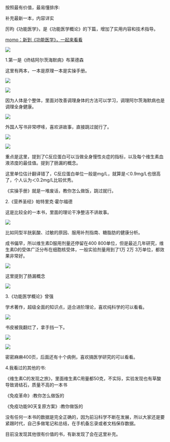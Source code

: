 按照最有价值，最易懂排序:

补充最新一本，内容详实

厉昀《功能医学》，是《功能医学概论》的下篇，增加了实用内容和技术指导。

[momo：新到《功能医学》，一起来看看](https://zhuanlan.zhihu.com/p/721658668?utm_psn=1821626596500594688)




![](https://picx.zhimg.com/v2-4ef0d647fffa33d0662d2fb57af105b8_720w.jpg?source=d16d100b)

1.第一是《终结阿尔茨海默病》布莱德森

  这里有两本，一本是原理一本是实操手册。

![](https://picx.zhimg.com/v2-73c5ec6798173ba44ab8d45927b93ffc_720w.jpg?source=d16d100b)




![](https://pica.zhimg.com/v2-c054207e6c2765c57746bb4f982bda1a_720w.jpg?source=d16d100b)

因为人体是个整体，里面对改善调理身体的方法可以学习，调理阿尔茨海默病也是调理全身健康。

![](https://pic1.zhimg.com/v2-5a56b961e02696e121db8c29a7360db1_720w.jpg?source=d16d100b)

外国人写书非常啰嗦，喜欢讲故事，直接跳过就行了。

![](https://picx.zhimg.com/v2-c77c641337065103e82ee041bb21e7d9_720w.jpg?source=d16d100b)




![](https://picx.zhimg.com/v2-82d5b34ebd20016e265499483ef06fb1_720w.jpg?source=d16d100b)

重点是这里，提到了C反应蛋白可以当做全身慢性炎症的指标，以及每个维生素血液浓度的最佳值。提到了肠漏的概念。

这里单位估计翻译错了，C反应蛋白单位一般是mg/L，就算是＜0.9mg/L也很高了，个人认为＜0.2mg/L比较优秀。

《实操手册》就是一堆废话，教你怎么做饭，跳过就行。

2.《营养圣经》帕特里克·霍尔福德

这是比较全的一本书，里面的理论干净整洁不讲故事。

![](https://pic1.zhimg.com/v2-b779e8bff7b45e645ce2edff2bd0ebf9_720w.jpg?source=d16d100b)

比如同型半胱氨酸、过敏的原因、服用补剂指南、糖脂肪的健康分析。

成书偏早，所以维生素D服用剂量还停留在400 800单位，但是最近几年研究，维生素D的受体广泛分布在细胞核受体，一般实验剂量用到了1万 2万 3万单位，都效果非常好。

![](https://picx.zhimg.com/v2-8cdcf5b92396fd6e86bcb8389e066e99_720w.jpg?source=d16d100b)

这里提到了肠漏概念

![](https://picx.zhimg.com/v2-a0f890fb2d0ff70b94e6e6677c4f83c7_720w.jpg?source=d16d100b)

3.《功能医学概论》曾强

学术著作，超级全面的知识点，适合进阶理论，喜欢纯科学的可以看看。

![](https://picx.zhimg.com/v2-6ebb1a603ec08b56cf5b166b0e7ffd59_720w.jpg?source=d16d100b)

书皮被我翻烂了，拿手挡一下。

![](https://pic1.zhimg.com/v2-d4e7a658400a2619fd9eac06e2ec96b4_720w.jpg?source=d16d100b)




![](https://picx.zhimg.com/v2-b0dafaeae547ecd97abff9cea6a2919e_720w.jpg?source=d16d100b)

密密麻麻400页，后面还有十个病例，喜欢搞医学研究的可以看看。

4.我看过的其他的书:

《维生素C的发现之旅》，里面维生素C用量都50克，不实际，实验发现也有草酸导致肾结石，质量不高的一本书

《免疫革命》:教你怎么做饭的

《免疫功能90天复原方案》:教你做饭的

没有任何一本书的数据是完全正确的，因为前沿科学不断在发展，所以大家还是要紧跟时代，自己多做笔记和总结，在手机备忘录或者文档保存数据。

目前没发现其他很有价值的书，有新发现了会在这里补充。
